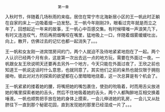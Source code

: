 							第一章 

入秋时节，伴随着几场秋雨的来临，居住在常宁市北海新居小区的王一帆此时正躺在自家的床上一边吸着烟一边发愁。王一帆今年刚刚29，眼看过完年就是而立之年了。回想起近一年来的故事，王一帆心中百感交集。有时候噗嗤一声浪笑几下，有时又连连叹气，然后再把烟嘴咬在嘴里，猛地吸上一口，伴随着烟雾缓缓吐出，向上，散开，仿佛过去的记忆也都一起消失了。。。


王一帆和女友刚一进宾馆房间的门，两个人就迫不及待地紧紧地抱在了一起。两个人认识已经两个月有余，这是第一次出去远一点的地方玩，需要在外面过一夜。一帆跟女友王欣说明天还要再去另外一个地方，今天只能在外面过夜了，王欣之前也知道王一帆说这话时什么意思，也就同意了。其实他们之前的亲热也就仅限于拥抱接吻，彼此对对方的探索的欲望都在心里暗暗地烧着，这一次总算是有个机会了。

王一帆紧紧的搂着她的腰，将嘴把她的嘴包裹住，使劲的吮吸着，时而用舌尖放进她的嘴里探索者她的舌头，然后不住地吸着她的舌头，两个人都陶醉地互相交换着唾液。一帆也顺势把手放在她的身体上摸索，一会儿伸进她的乳房，一会儿又从肚脐往下一直到那个秘密花园，直到发现她的那里已经湿成一片了。。。

